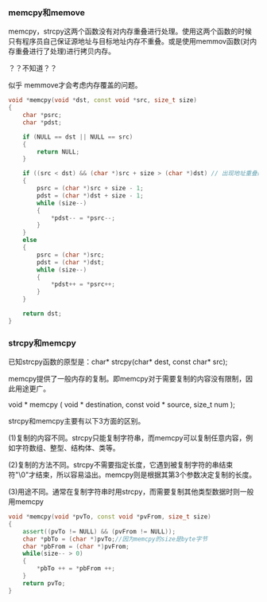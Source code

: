 ### memcpy和memove

memcpy，strcpy这两个函数没有对内存重叠进行处理。使用这两个函数的时候只有程序员自己保证源地址与目标地址内存不重叠。或是使用memmov函数(对内存重叠进行了处理)进行拷贝内存。

？？不知道？？

似乎 memmove才会考虑内存覆盖的问题。

```c++
void *memcpy(void *dst, const void *src, size_t size)
{
    char *psrc;
    char *pdst;

    if (NULL == dst || NULL == src)
    {
        return NULL;
    }

    if ((src < dst) && (char *)src + size > (char *)dst) // 出现地址重叠的情况，自后向前拷贝
    {
        psrc = (char *)src + size - 1;
        pdst = (char *)dst + size - 1;
        while (size--)
        {
            *pdst-- = *psrc--;
        }
    }
    else
    {
        psrc = (char *)src;
        pdst = (char *)dst;
        while (size--)
        {
            *pdst++ = *psrc++;
        }
    }

    return dst;
}


```

### strcpy和memcpy

已知strcpy函数的原型是：char* strcpy(char* dest, const char* src);

memcpy提供了一般内存的复制。即memcpy对于需要复制的内容没有限制，因此用途更广。

void * memcpy ( void * destination, const void * source, size_t num );

strcpy和memcpy主要有以下3方面的区别。

(1)复制的内容不同。strcpy只能复制字符串，而memcpy可以复制任意内容，例如字符数组、整型、结构体、类等。

(2)复制的方法不同。strcpy不需要指定长度，它遇到被复制字符的串结束符"\0"才结束，所以容易溢出。memcpy则是根据其第3个参数决定复制的长度。

(3)用途不同。通常在复制字符串时用strcpy，而需要复制其他类型数据时则一般用memcpy

```c++
void *memcpy(void *pvTo, const void *pvFrom, size_t size)
{
    assert((pvTo != NULL) && (pvFrom != NULL));
    char *pbTo = (char *)pvTo;//因为memcpy的size是byte字节
    char *pbFrom = (char *)pvFrom;
    while(size-- > 0)
    {
        *pbTo ++ = *pbFrom ++;
    }
    return pvTo;
}
```

